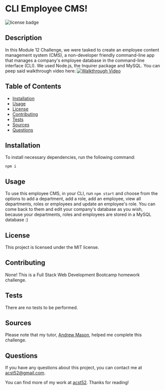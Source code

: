# CLI Employee CMS!
![license badge](https://img.shields.io/badge/license-MIT-brightgreen)

## Description

In this Module 12 Challenge, we were tasked to create an employee content management system (CMS), a non-developer friendly command-line app that manages a company's employee database in the command-line interface (CLI). We used Node.js, the Inquirer package and MySQL. You can peep said walkthrough video here: 
[![Walkthrough Video](https://user-images.githubusercontent.com/116177485/233116746-8c6fa43a-abe2-489a-b0ca-005d47b9066e.png)](https://drive.google.com/file/d/1qO-KTQq6RaivUlZgMa5yJE8M2HlldBma/view)

## Table of Contents

* [Installation](#installation)
* [Usage](#usage)
* [License](#license)
* [Contributing](#contributing)
* [Tests](#tests)
* [Sources](#sources)
* [Questions](#questions)

## Installation

To install necessary dependencies, run the following command: 
```
npm i
```

## Usage

To use this employee CMS, in your CLI, run `npm start` and choose from the options to add a department, add a role, add an employee, view all departments, roles or employees and update an employee's role. You can come back to them and edit your company's database as you wish, because your departments, roles and employees are stored in a MySQL database :)

## License

This project is licensed under the MIT license.

## Contributing

None! This is a Full Stack Web Development Bootcamp homework challenge.

## Tests

There are no tests to be performed.

## Sources

Please note that my tutor, [Andrew Mason](https://github.com/atmason90), helped me complete this challenge.

## Questions

If you have any questions about this project, you can contact me at acst52@gmail.com.

You can find more of my work at [acst52](https://github.com/acst52/). Thanks for reading!

